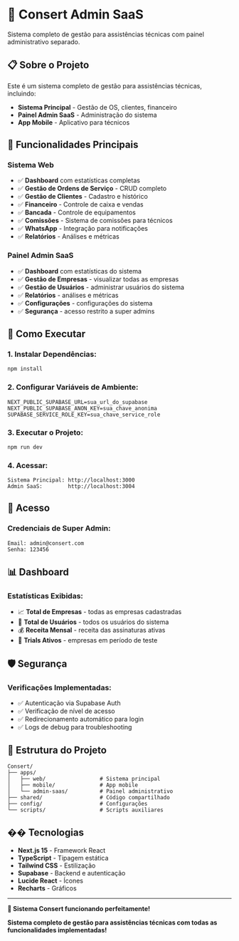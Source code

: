 # 🚀 Consert Admin SaaS

Sistema completo de gestão para assistências técnicas com painel administrativo separado.

## 📋 Sobre o Projeto

Este é um sistema completo de gestão para assistências técnicas, incluindo:
- **Sistema Principal** - Gestão de OS, clientes, financeiro
- **Painel Admin SaaS** - Administração do sistema
- **App Mobile** - Aplicativo para técnicos

## 🎯 Funcionalidades Principais

### Sistema Web
- ✅ **Dashboard** com estatísticas completas
- ✅ **Gestão de Ordens de Serviço** - CRUD completo
- ✅ **Gestão de Clientes** - Cadastro e histórico
- ✅ **Financeiro** - Controle de caixa e vendas
- ✅ **Bancada** - Controle de equipamentos
- ✅ **Comissões** - Sistema de comissões para técnicos
- ✅ **WhatsApp** - Integração para notificações
- ✅ **Relatórios** - Análises e métricas

### Painel Admin SaaS
- ✅ **Dashboard** com estatísticas do sistema
- ✅ **Gestão de Empresas** - visualizar todas as empresas
- ✅ **Gestão de Usuários** - administrar usuários do sistema
- ✅ **Relatórios** - análises e métricas
- ✅ **Configurações** - configurações do sistema
- ✅ **Segurança** - acesso restrito a super admins

## 🚀 Como Executar

### **1. Instalar Dependências:**
```bash
npm install
```

### **2. Configurar Variáveis de Ambiente:**
```env
NEXT_PUBLIC_SUPABASE_URL=sua_url_do_supabase
NEXT_PUBLIC_SUPABASE_ANON_KEY=sua_chave_anonima
SUPABASE_SERVICE_ROLE_KEY=sua_chave_service_role
```

### **3. Executar o Projeto:**
```bash
npm run dev
```

### **4. Acessar:**
```
Sistema Principal: http://localhost:3000
Admin SaaS:        http://localhost:3004
```

## 🔐 Acesso

### **Credenciais de Super Admin:**
```
Email: admin@consert.com
Senha: 123456
```

## 📊 Dashboard

### **Estatísticas Exibidas:**
- 📈 **Total de Empresas** - todas as empresas cadastradas
- 👥 **Total de Usuários** - todos os usuários do sistema
- 💰 **Receita Mensal** - receita das assinaturas ativas
- 🎯 **Trials Ativos** - empresas em período de teste

## 🛡️ Segurança

### **Verificações Implementadas:**
- ✅ Autenticação via Supabase Auth
- ✅ Verificação de nível de acesso
- ✅ Redirecionamento automático para login
- ✅ Logs de debug para troubleshooting

## 📁 Estrutura do Projeto

```
Consert/
├── apps/
│   ├── web/                 # Sistema principal
│   ├── mobile/              # App mobile
│   └── admin-saas/          # Painel administrativo
├── shared/                  # Código compartilhado
├── config/                  # Configurações
└── scripts/                 # Scripts auxiliares
```

## �� Tecnologias

- **Next.js 15** - Framework React
- **TypeScript** - Tipagem estática
- **Tailwind CSS** - Estilização
- **Supabase** - Backend e autenticação
- **Lucide React** - Ícones
- **Recharts** - Gráficos

---

**🎉 Sistema Consert funcionando perfeitamente!**

**Sistema completo de gestão para assistências técnicas com todas as funcionalidades implementadas!**
